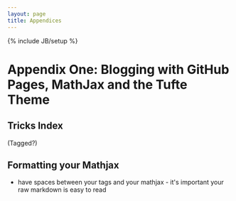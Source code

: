 ```yaml
---
layout: page
title: Appendices
---
```

{% include JB/setup %}

# Appendix One: Blogging with GitHub Pages, MathJax and the Tufte Theme

## Tricks Index
(Tagged?)

## Formatting your Mathjax

* have spaces between your tags and your mathjax - it's important your raw markdown is easy to read